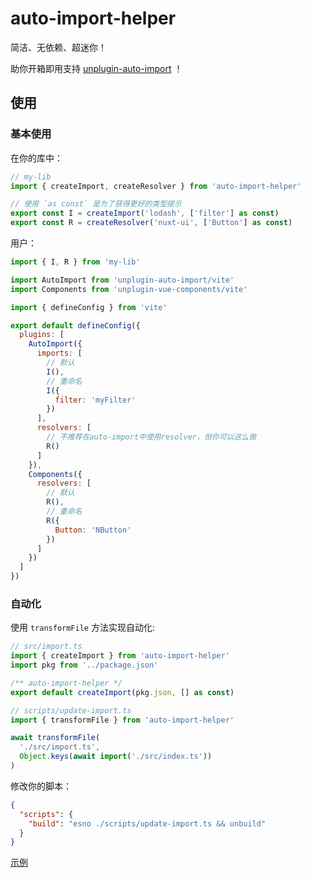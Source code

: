 # auto-import-helper

简洁、无依赖、超迷你！

助你开箱即用支持 [unplugin-auto-import](https://github.com/unplugin/unplugin-auto-import) ！

## 使用

### 基本使用

在你的库中：

```ts
// my-lib
import { createImport, createResolver } from 'auto-import-helper'

// 使用 `as const` 是为了获得更好的类型提示
export const I = createImport('lodash', ['filter'] as const)
export const R = createResolver('nuxt-ui', ['Button'] as const)
```

用户：

```js
import { I, R } from 'my-lib'

import AutoImport from 'unplugin-auto-import/vite'
import Components from 'unplugin-vue-components/vite'

import { defineConfig } from 'vite'

export default defineConfig({
  plugins: [
    AutoImport({
      imports: [
        // 默认
        I(),
        // 重命名
        I({
          filter: 'myFilter'
        })
      ],
      resolvers: [
        // 不推荐在auto-import中使用resolver，但你可以这么做
        R()
      ]
    }),
    Components({
      resolvers: [
        // 默认
        R(),
        // 重命名
        R({
          Button: 'NButton'
        })
      ]
    })
  ]
})
```

### 自动化

使用 `transformFile` 方法实现自动化:

```ts
// src/import.ts
import { createImport } from 'auto-import-helper'
import pkg from '../package.json'

/** auto-import-helper */
export default createImport(pkg.json, [] as const)
```

```js
// scripts/update-import.ts
import { transformFile } from 'auto-import-helper'

await transformFile(
  './src/import.ts',
  Object.keys(await import('./src/index.ts'))
)
```

修改你的脚本：

```json
{
  "scripts": {
    "build": "esno ./scripts/update-import.ts && unbuild"
  }
}
```

[示例](/test/pg)
